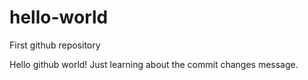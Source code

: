 # hello-world
First github repository

Hello github world!
Just learning about the commit changes message.
